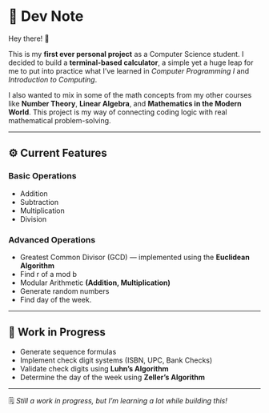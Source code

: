 # 🧠 Dev Note

Hey there! 👋  

This is my **first ever personal project** as a Computer Science student. I decided to build a **terminal-based calculator**, a simple yet a huge leap for me to put into practice what I’ve learned in *Computer Programming I* and *Introduction to Computing*.  

I also wanted to mix in some of the math concepts from my other courses like **Number Theory**, **Linear Algebra**, and **Mathematics in the Modern World**. This project is my way of connecting coding logic with real mathematical problem-solving.  

---

## ⚙️ Current Features

### Basic Operations
- Addition  
- Subtraction  
- Multiplication  
- Division  

### Advanced Operations
- Greatest Common Divisor (GCD) — implemented using the **Euclidean Algorithm**
- Find r of a mod b
- Modular Arithmetic **(Addition, Multiplication)**
- Generate random numbers
- Find day of the week.

---

## 🚧 Work in Progress
- Generate sequence formulas  
- Implement check digit systems (ISBN, UPC, Bank Checks)  
- Validate check digits using **Luhn’s Algorithm**  
- Determine the day of the week using **Zeller’s Algorithm**

---

🗒️ *Still a work in progress, but I’m learning a lot while building this!*
